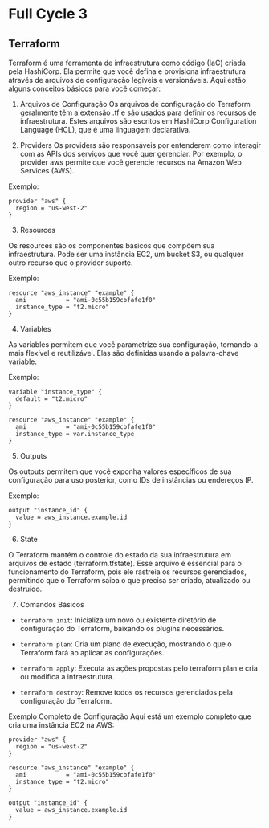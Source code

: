 # Full Cycle 3

## Terraform

Terraform é uma ferramenta de infraestrutura como código (IaC) criada pela HashiCorp. Ela permite que você defina e provisiona infraestrutura através de arquivos de configuração legíveis e versionáveis. Aqui estão alguns conceitos básicos para você começar:

1. Arquivos de Configuração
   Os arquivos de configuração do Terraform geralmente têm a extensão .tf e são usados para definir os recursos de infraestrutura. Estes arquivos são escritos em HashiCorp Configuration Language (HCL), que é uma linguagem declarativa.

2. Providers
   Os providers são responsáveis por entenderem como interagir com as APIs dos serviços que você quer gerenciar. Por exemplo, o provider aws permite que você gerencie recursos na Amazon Web Services (AWS).

Exemplo:

```hcl
provider "aws" {
  region = "us-west-2"
}
```

3. Resources

Os resources são os componentes básicos que compõem sua infraestrutura. Pode ser uma instância EC2, um bucket S3, ou qualquer outro recurso que o provider suporte.

Exemplo:

```hcl
resource "aws_instance" "example" {
  ami           = "ami-0c55b159cbfafe1f0"
  instance_type = "t2.micro"
}
```

4. Variables

As variables permitem que você parametrize sua configuração, tornando-a mais flexível e reutilizável. Elas são definidas usando a palavra-chave variable.

Exemplo:

```hcl
variable "instance_type" {
  default = "t2.micro"
}

resource "aws_instance" "example" {
  ami           = "ami-0c55b159cbfafe1f0"
  instance_type = var.instance_type
}
```

5. Outputs

Os outputs permitem que você exponha valores específicos de sua configuração para uso posterior, como IDs de instâncias ou endereços IP.

Exemplo:

```hcl
output "instance_id" {
  value = aws_instance.example.id
}
```

6. State

O Terraform mantém o controle do estado da sua infraestrutura em arquivos de estado (terraform.tfstate). Esse arquivo é essencial para o funcionamento do Terraform, pois ele rastreia os recursos gerenciados, permitindo que o Terraform saiba o que precisa ser criado, atualizado ou destruído.

7.  Comandos Básicos

- `terraform init`: Inicializa um novo ou existente diretório de configuração do Terraform, baixando os plugins necessários.

- `terraform plan`: Cria um plano de execução, mostrando o que o Terraform fará ao aplicar as configurações.

- `terraform apply`: Executa as ações propostas pelo terraform plan e cria ou modifica a infraestrutura.

- `terraform destroy`: Remove todos os recursos gerenciados pela configuração do Terraform.

Exemplo Completo de Configuração
Aqui está um exemplo completo que cria uma instância EC2 na AWS:

```hcl
provider "aws" {
  region = "us-west-2"
}

resource "aws_instance" "example" {
  ami           = "ami-0c55b159cbfafe1f0"
  instance_type = "t2.micro"
}

output "instance_id" {
  value = aws_instance.example.id
}
```
